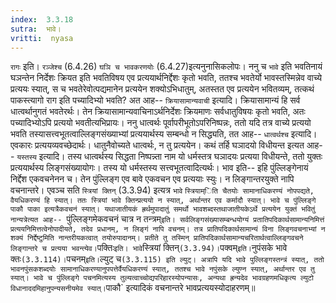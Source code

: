 ```yaml
---
index:  3.3.18
sutra:  भावे।
vritti:  nyasa
---
```


`रागः` इति। `रञ्जेश्च` (6.4.26) `घञि च भावकरणयोः` (6.4.27)इत्यनुनासिकलोपः। ननु च `भावे` इति भवतिनायं घञन्तेन निर्देशः क्रियत इति भवतिविषय एव प्रत्ययार्थनिर्द्देशः कृतो भवति, ततश्च भवतेर्यो भावस्तस्मिन्नेव वाच्ये प्रत्ययः स्यात्, स च भवतेरेवोत्पद्यमानेन प्रत्ययेन शक्योऽभिधातुम्, अतस्तत एव प्रत्ययेन भवितव्यम्, तत्कथं पाकस्त्यागो राग इति पच्यादिभ्यो भवति? अत आह-- `क्रियासामान्यवाची` इत्यादि। क्रियासामान्यं हि सर्व धात्वर्थानुगतं भवतेरर्थः। तेन क्रियासामान्यवाचिनाऽर्थनिर्देशः क्रियमाणः सर्वधातुविषयः कृतो भवति, अतः पच्यादिभ्योऽपि प्रत्ययो भवतीत्यभिप्रायः। ननु धात्वर्थः पूर्वापरीभूतोऽपरिनिष्पन्नः, ततो यदि तत्र वाच्ये प्रत्ययो भवति तस्यासत्त्वभूतत्वाल्लिङ्गसंख्याभ्यां प्रत्ययार्थस्य सम्बन्धो न सिद्ध्यति, तत आह-- `धात्वर्थश्च` इत्यादि। एवकारः प्रत्ययव्यवच्छेदार्थः। धातुनैवोच्यते धात्वर्थः, न तु प्रत्ययेन। कथं तर्हि घञादयो विधीयन्त इत्यत आह-- `यस्तस्य` इत्यादि। तस्य धात्वर्थस्य सिद्धता निष्पन्न्ता नाम यो धर्मस्तत्र घञादयः प्रत्यया विधीयन्ते, ततो युक्तः प्रत्ययार्थस्य लिङ्गसंख्यायोगः। तस्य यो धर्मस्तस्य सत्त्वभूतत्वादित्यर्थः। भाव इति-- इहि पुंल्लिङ्गेनायं निर्द्देश एकवचनेनन च। तेन पुंल्लिङ्ग एव बावे एकवचन एव प्रत्ययाः स्युः। न लिङ्गान्तरयुक्ते नापि वचनान्तरे। एवञ्च सति `स्त्रियां क्तिन्` (3.3.94) इत्यत्र `भावे` `स्त्रियाम्िति चैतयोः सामानाधिकरण्यं नोपपद्यते, वैयधिकरण्यं हि स्यात्। ततः स्त्रियां भावे क्तिन्प्रत्ययो न स्यात्, अर्थान्तर एव कर्मादौ स्यात्। भावे च पुंल्लिङ्गे पाकौ पाका इत्यत्रैकवचनं स्यात्।
यथाजातीयकं ह्रर्थमुपादातुं समर्थो भावशब्दस्तथाजातीयकेऽर्थे प्रत्ययेन युक्तं भवितुं नान्यत्रेत्यत आह-- `पुंल्लिङ्गमेकवचनं चात्र न तन्त्रम्` इति। सर्वलिङ्गसंख्यासम्बन्धयोग्यं प्रतातिपदिकार्थसामान्यनिमित्तं प्रत्ययनिमित्तत्वेनोपादीयते, तदेव प्रधानम्, न लिङ्गं नापि वचनम्। तत्र प्रातिपदिकार्थसामान्यं विना लिङ्गवचनाभ्यां न शक्यं निर्द्देष्टुमिति नान्तरीयकत्वात् तयोरुपादानम्। प्रतीते तु तस्मिन् प्रातिपदिकार्थसामान्यचरितार्थत्वाल्लिङ्गवचने लिङ्गान्तरे च प्रत्यया भवन्त्येव। `पक्तिः` इति। भावे `स्त्रियां क्तिन्` (3.3.94)। `पक्वम्` इति। `नुपंसके भावे क्तः` (3.3.114)। `पचनम्` इति। `ल्युट् च` (3.3.115) इति ल्युट्। अत्रापि यदि भावे पुल्लिङ्गस्तन्त्रं स्यात्, ततो भावनपुंसकशब्दयोः सामानाधिकरण्यानुपपत्तेर्वैयधिकरण्यं स्यात्, ततश्च भावे नपुंसके ल्युण्न स्यात्, अर्थान्तर एव तु स्यात्। भावे च पुंल्लिङ्गे पचनमित्यस्य तुल्यत्वाच्चोद्यपरिहारस्योपन्यासः, अन्यथा ह्रन्यदेव भावग्रहणमधिकृत्य ल्युटो विधानाददमिहानुपन्यसनीयमेव स्यात्। `पाकौ` इत्यादिकं वचनान्तरे भावप्रत्ययस्योदाहरणम्॥
